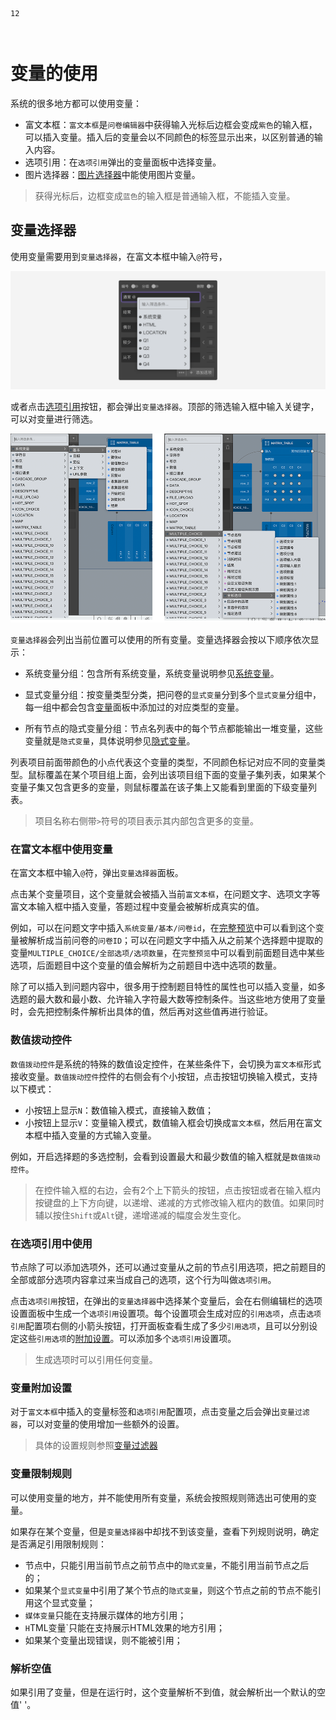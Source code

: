 ```index
12
```
```tag

```
```summary
```
# 变量的使用

系统的很多地方都可以使用变量：
+ 富文本框：`富文本框`是`问卷编辑器`中获得输入光标后边框会变成`紫色`的输入框，可以插入变量。插入后的变量会以不同颜色的标签显示出来，以区别普通的输入内容。
+ 选项引用：在`选项引用`弹出的变量面板中选择变量。
+ 图片选择器：[图片选择器](../11nodeSettings/02mediaResource/02pictureMedia.md)中能使用图片变量。

> 获得光标后，边框变成`蓝色`的输入框是普通输入框，不能插入变量。

## 变量选择器
使用变量需要用到`变量选择器`，在富文本框中输入`@`符号，

<img src='./assets/12useVariable/variable.png'>

或者点击[选项引用](../11nodeSettings/04optionAdvancedSetting/01optionReference.md)按钮，都会弹出`变量选择器`。顶部的筛选输入框中输入关键字，可以对变量进行筛选。

<img src='./assets/12useVariable/var-select.png'>

`变量选择器`会列出当前位置可以使用的所有变量。变量选择器会按以下顺序依次显示：
+ 系统变量分组：包含所有系统变量，系统变量说明参见[系统变量](./09buildinVariable.md)。

+ 显式变量分组：按变量类型分类，把问卷的`显式变量`分到多个`显式变量`分组中，每一组中都会包含[变量](../16variable/01concept.md#自定义变量)面板中添加过的对应类型的变量。

+ 所有节点的隐式变量分组：节点名列表中的每个节点都能输出一堆变量，这些变量就是`隐式变量`，具体说明参见[隐式变量](./08implictVariable.md)。

列表项目前面带颜色的小点代表这个变量的类型，不同颜色标记对应不同的变量类型。鼠标覆盖在某个项目组上面，会列出该项目组下面的变量子集列表，如果某个变量子集又包含更多的变量，则鼠标覆盖在该子集上又能看到里面的下级变量列表。

> 项目名称右侧带`>`符号的项目表示其内部包含更多的变量。

### 在富文本框中使用变量
在富文本框中输入`@`符，弹出`变量选择器`面板。

点击某个变量项目，这个变量就会被插入当前`富文本框`，在问题文字、选项文字等富文本输入框中插入变量，答题过程中变量会被解析成真实的值。

例如，可以在问题文字中插入`系统变量/基本/问卷id`，在[完整预览](../06preview/02realTimeAndFullPreview.md#完整预览)中可以看到这个变量被解析成当前问卷的`问卷ID`；可以在问题文字中插入从之前某个选择题中提取的变量`MULTIPLE_CHOICE/全部选项/选项数量`，在`完整预览`中可以看到前面题目选中某些选项，后面题目中这个变量的值会解析为之前题目中选中选项的数量。

除了可以插入到问题内容中，很多用于控制题目特性的属性也可以插入变量，如多选题的最大数和最小数、允许输入字符最大数等控制条件。当这些地方使用了变量时，会先把控制条件解析出具体的值，然后再对这些值再进行验证。

### 数值拨动控件
`数值拨动控件`是系统的特殊的数值设定控件，在某些条件下，会切换为`富文本框`形式接收变量。`数值拨动控件`控件的右侧会有个小按钮，点击按钮切换输入模式，支持以下模式：
+ 小按钮上显示`N`：数值输入模式，直接输入数值；
+ 小按钮上显示`V`：变量输入模式，数值输入框会切换成`富文本框`，然后用在富文本框中插入变量的方式输入变量。

例如，开启选择题的多选控制，会看到设置最大和最少数值的输入框就是`数值拨动控件`。

> 在控件输入框的右边，会有2个上下箭头的按钮，点击按钮或者在输入框内按键盘的上下方向键，以递增、递减的方式修改输入框内的数值。如果同时辅以按住`Shift`或`Alt`键，递增递减的幅度会发生变化。

### 在选项引用中使用
节点除了可以添加选项外，还可以通过变量从之前的节点引用选项，把之前题目的全部或部分选项内容拿过来当成自己的选项，这个行为叫做`选项引用`。

点击`选项引用`按钮，在弹出的`变量选择器`中选择某个变量后，会在右侧编辑栏的选项设置面板中生成一个`选项引用`设置项。每个设置项会生成对应的`引用选项`，点击`选项引用`配置项右侧的小箭头按钮，打开面板查看生成了多少`引用选项`，且可以分别设定这些`引用选项`的[附加设置](../11nodeSettings/03optionSetting/06additionalSetting.md)。可以添加多个`选项引用`设置项。

> 生成选项时可以引用任何变量。

### 变量附加设置
对于`富文本框`中插入的变量标签和`选项引用`配置项，点击变量之后会弹出`变量过滤器`，可以对变量的使用增加一些额外的设置。

> 具体的设置规则参照[变量过滤器](./11variableFilter.md)

### 变量限制规则
可以使用变量的地方，并不能使用所有变量，系统会按照规则筛选出可使用的变量。

如果存在某个变量，但是`变量选择器`中却找不到该变量，查看下列规则说明，确定是否满足引用限制规则：
+ 节点中，只能引用当前节点之前节点中的`隐式变量`，不能引用当前节点之后的；
+ 如果某个`显式变量`中引用了某个节点的`隐式变量`，则这个节点之前的节点不能引用这个显式变量；
+ `媒体变量`只能在支持展示媒体的地方引用；
+ `H`TML变量`只能在支持展示HTML效果的地方引用；
+ 如果某个变量出现错误，则不能被引用；

### 解析空值
如果引用了变量，但是在运行时，这个变量解析不到值，就会解析出一个默认的空值' '。
